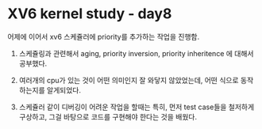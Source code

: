# XV6 kernel study - day8

어제에 이어서 xv6 스케쥴러에 priority를 추가하는 작업을 진행함.
<br>

1. 스케쥴링과 관련해서 aging, priority inversion, priority inheritence 에 대해서 공부했다. 

2. 여러개의 cpu가 있는 것이 어떤 의미인지 잘 와닿지 않았었는데, 어떤 식으로 동작하는지를 알게되었다. 

3. 스케쥴러 같이 디버깅이 어려운 작업을 할때는 특히, 먼저 test case들을 철저하게 구상하고, 그걸 바탕으로 코드를 구현해야 한다는 것을 배웠다. 
